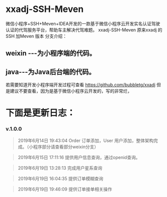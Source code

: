 # xxadj-SSH-Meven
微信小程序+SSH+Meven+IDEA开发的一款基于微信小程序云开发实名认证驾驶认证的代驾服务平台，帮助车主解决代驾难题。
xxadj-SSH-Meven 原来xxadj 的SSH 加Meven 版本
分支介绍： 
## weixin ---为小程序端的代码。

## java---为Java后台端的代码。

若需要知道开发小程序端开发过程可查看 https://github.com/bubbletg/xxadj 但是建议不要查看，因为是基于微信小程序云开发的，写的非常烂，


# 下面是更新日志：
### v.1.0.0 
> 2019年6月14日 19:43:04 Order 订单添加，User 用户添加，整体架构完成。（小程序部分请查看部分weixin分支）

> 2019年6月15日 17:11:16 提供用户信息查询，通过openid查询。 

> 2019年6月19日 13:28:13 完成用户星系查询

> 2019年6月19日 16:04:35 提供订单模糊查询

> 2019年6月19日 19:46:09 提供订单接单相关操作
